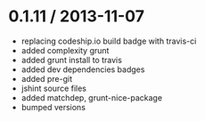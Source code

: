 
0.1.11 / 2013-11-07
==================

  * replacing codeship.io build badge with travis-ci
  * added complexity grunt
  * added grunt install to travis
  * added dev dependencies badges
  * added pre-git
  * jshint source files
  * added matchdep, grunt-nice-package
  * bumped versions
